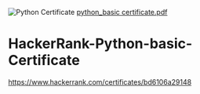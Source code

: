 
![Python Certificate](https://user-images.githubusercontent.com/83463788/221415878-6189fc6f-63e9-4fa3-9bfa-223ccabd229f.png)
[python_basic certificate.pdf](https://github.com/Zahid-H/HackerRank-Python-basic-Certificate/files/10833878/python_basic.certificate.pdf)
# HackerRank-Python-basic-Certificate

https://www.hackerrank.com/certificates/bd6106a29148
